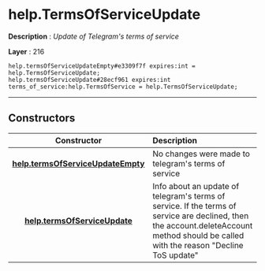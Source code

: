 # help.TermsOfServiceUpdate

**Description** : *Update of Telegram&#039;s terms of service*

**Layer** : 216

```tl
help.termsOfServiceUpdateEmpty#e3309f7f expires:int = help.TermsOfServiceUpdate;
help.termsOfServiceUpdate#28ecf961 expires:int terms_of_service:help.TermsOfService = help.TermsOfServiceUpdate;
```

---

## Constructors

| Constructor | Description |
| :---: | :--- |
| [**help.termsOfServiceUpdateEmpty**](constructor/help.termsOfServiceUpdateEmpty) | No changes were made to telegram's terms of service |
| [**help.termsOfServiceUpdate**](constructor/help.termsOfServiceUpdate) | Info about an update of telegram's terms of service. If the terms of service are declined, then the account.deleteAccount method should be called with the reason "Decline ToS update" |